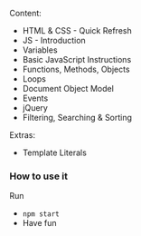 Content:

* HTML & CSS - Quick Refresh
* JS - Introduction
* Variables
* Basic JavaScript Instructions
* Functions, Methods, Objects
* Loops
* Document Object Model
* Events
* jQuery
* Filtering, Searching & Sorting

Extras: 
* Template Literals

### How to use it

Run
- `npm start`
- Have fun
